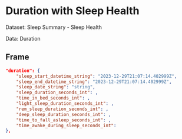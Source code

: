 # Duration with Sleep Health

Dataset: Sleep Summary - Sleep Health

Data: Duration

## Frame

```Json
"duration": {
    "sleep_start_datetime_string": "2023-12-29T21:07:14.402999Z",
    "sleep_end_datetime_string": "2023-12-29T21:07:14.402999Z",
    "sleep_date_string": "string",
    "sleep_duration_seconds_int": ,
    "time_in_bed_seconds_int": ,
    "light_sleep_duration_seconds_int": ,
    "rem_sleep_duration_seconds_int": ,
    "deep_sleep_duration_seconds_int": ,
    "time_to_fall_asleep_seconds_int": ,
    "time_awake_during_sleep_seconds_int": 
},
```